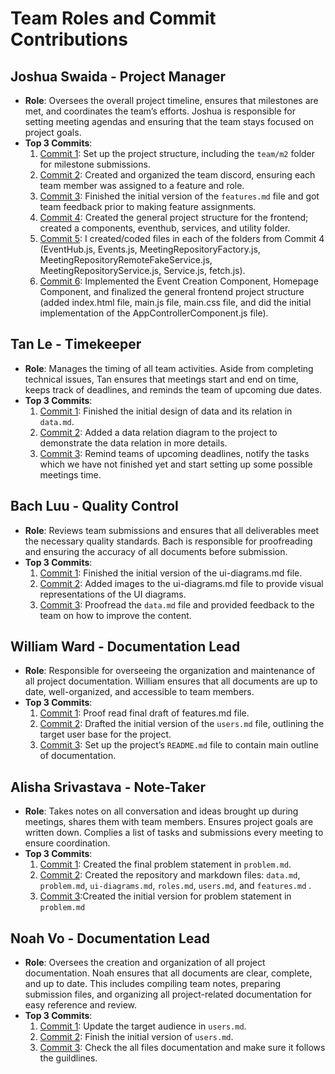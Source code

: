 # Team Roles and Commit Contributions

## Joshua Swaida - Project Manager
- **Role**: Oversees the overall project timeline, ensures that milestones are met, and coordinates the team’s efforts. Joshua is responsible for setting meeting agendas and ensuring that the team stays focused on project goals.
- **Top 3 Commits**:
  1. [Commit 1](https://github.com/alishasrivas/Coordin8/commit/d4af50ed36cd99aa6df25123a9c546ed93b8870c): Set up the project structure, including the `team/m2` folder for milestone submissions.
  2. [Commit 2](https://github.com/alishasrivas/Coordin8/commit/64cffaa44dc3ffae373a6f94fd4137bda714cf10): Created and organized the team discord, ensuring each team member was assigned to a feature and role.
  3. [Commit 3](https://github.com/alishasrivas/Coordin8/commit/8e2da0cfb2a371ce92726506b57ed52e8f26f175): Finished the initial version of the `features.md` file and got team feedback prior to making feature assignments.
  4. [Commit 4](https://github.com/alishasrivas/Coordin8/commit/a5e02058807012fd07135ac9a46a29a995e6ed31#diff-94f78f9549ca681b82ec9cf844c8f9382f3b45bb9e92ef098f3bb2beeea8fa24): Created the general project structure for the frontend; created a components, eventhub, services, and utility folder.
  5. [Commit 5](https://github.com/alishasrivas/Coordin8/commit/644975e3e6a40108243336366cea31fe2e342c70): I created/coded files in each of the folders from Commit 4 (EventHub.js, Events.js, MeetingRepositoryFactory.js, MeetingRepositoryRemoteFakeService.js, MeetingRepositoryService.js, Service.js, fetch.js).
  6. [Commit 6](https://github.com/alishasrivas/Coordin8/pull/20/commits/33031bddff8c93305576ae9230933a0ec00ca82d): Implemented the Event Creation Component, Homepage Component, and finalized the general frontend project structure (added index.html file, main.js file, main.css file, and did the initial implementation of the AppControllerComponent.js file).

## Tan Le - Timekeeper
- **Role**: Manages the timing of all team activities. Aside from completing technical issues, Tan ensures that meetings start and end on time, keeps track of deadlines, and reminds the team of upcoming due dates.
- **Top 3 Commits**:
  1. [Commit 1](https://github.com/alishasrivas/Coordin8/commit/6a449ee3496f315a1f123f7a8c6a55100a243971): Finished the initial design of data and its relation in `data.md`.
  2. [Commit 2](https://github.com/alishasrivas/Coordin8/commit/69c20aa71240340f190674b48358737c5fd002e9): Added a data relation diagram to the project to demonstrate the data relation in more details.
  3. [Commit 3](https://github.com/alishasrivas/Coordin8/commit/5d1026f063e5de7909264a67c253d63f33f9b740 ): Remind teams of upcoming deadlines, notify the tasks which we have not finished yet and start setting up some possible meetings time.

## Bach Luu - Quality Control
- **Role**: Reviews team submissions and ensures that all deliverables meet the necessary quality standards. Bach is responsible for proofreading and ensuring the accuracy of all documents before submission.
- **Top 3 Commits**:
  1. [Commit 1](https://github.com/alishasrivas/Coordin8/commit/49c8846aa67b1337ca0d0c95d525183d25078941): Finished the initial version of the ui-diagrams.md file.
  2. [Commit 2](https://github.com/alishasrivas/Coordin8/commit/aa8844fa8269a984a7b01a42ef2580fea9a0fe30): Added images to the ui-diagrams.md file to provide visual representations of the UI diagrams.
  3. [Commit 3](https://github.com/alishasrivas/Coordin8/commit/804f9cdb47a4625c1a66313ed8fea0fd8587d5ff): Proofread the `data.md` file and provided feedback to the team on how to improve the content.

## William Ward - Documentation Lead
- **Role**: Responsible for overseeing the organization and maintenance of all project documentation. William ensures that all documents are up to date, well-organized, and accessible to team members.
- **Top 3 Commits**:
  1. [Commit 1](https://github.com/alishasrivas/Coordin8/commit/392812fa1b12764bc593480a1a8f812127c57ac2): Proof read final draft of features.md file.
  2. [Commit 2](https://github.com/alishasrivas/Coordin8/commit/52105281f60ca15cd541dfe04bb43b58b2e19ab2): Drafted the initial version of the `users.md` file, outlining the target user base for the project.
  3. [Commit 3](https://github.com/alishasrivas/Coordin8/commit/ad1b23648923ff77bfcfb48aca4b3bd581cb5b02): Set up the project’s `README.md` file to contain main outline of documentation.
 
## Alisha Srivastava - Note-Taker
- **Role**: Takes notes on all conversation and ideas brought up during meetings, shares them with team members. Ensures project goals are written down. Complies a list of tasks and submissions every meeting to ensure coordination. 
- **Top 3 Commits**:
  1. [Commit 1](https://github.com/alishasrivas/Coordin8/commit/34e205be9d77a066834276ec88b8db7a3a50179a): Created the final problem statement in `problem.md`.
  2. [Commit 2](https://github.com/alishasrivas/Coordin8/tree/1f3fd8b77e612d72487b65fe19ba1314730f7850): Created the repository and markdown files: `data.md`, `problem.md`, `ui-diagrams.md`, `roles.md`, `users.md`, and `features.md` .
  3. [Commit 3](https://github.com/alishasrivas/Coordin8/commit/6fe48574aa8bb55b1123f007605ab26af5721922):Created the initial version for problem statement in `problem.md`

## Noah Vo - Documentation Lead
- **Role**:  Oversees the creation and organization of all project documentation. Noah ensures that all documents are clear, complete, and up to date. This includes compiling team notes, preparing submission files, and organizing all project-related documentation for easy reference and review.
- **Top 3 Commits**:
  1. [Commit 1](https://github.com/alishasrivas/Coordin8/commit/696c09657f1fac1b9f5e06710769391028804933): Update the target audience in `users.md`.
  2. [Commit 2](https://github.com/alishasrivas/Coordin8/commit/de4472ac5fa9626f34f3a4fe7713cfb84c2dcf83): Finish the initial version of `users.md`.
  3. [Commit 3](https://github.com/alishasrivas/Coordin8/commit/de4472ac5fa9626f34f3a4fe7713cfb84c2dcf83): Check the all files documentation and make sure it follows the guildlines.

